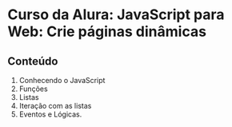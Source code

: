 # Curso da Alura: JavaScript para Web: Crie páginas dinâmicas

## Conteúdo

1. Conhecendo o JavaScript
2. Funções
3. Listas
4. Iteração com as listas
5. Eventos e Lógicas.